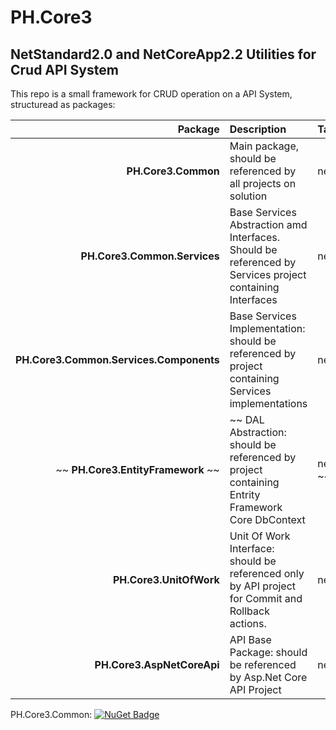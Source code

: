 # PH.Core3

## NetStandard2.0 and NetCoreApp2.2 Utilities for Crud API System

This repo is a small framework for CRUD operation on a API System, structuread as packages:

| Package | Description | TargetFramework|
|----:|:----|:----|
| **PH.Core3.Common** | Main package, should be referenced by all projects on solution | netstandard2.0 |
| **PH.Core3.Common.Services** | Base Services Abstraction amd Interfaces. Should be referenced by Services project containing Interfaces | netstandard2.0 |
| **PH.Core3.Common.Services.Components** | Base Services Implementation: should be referenced by project containing Services implementations | netstandard2.0 | 
| ~~ **PH.Core3.EntityFramework** ~~ | ~~ DAL Abstraction: should be referenced by project containing Entrity Framework Core DbContext | netstandard2.0 ~~ | 
| **PH.Core3.UnitOfWork** | Unit Of Work Interface: should be referenced only by API project for Commit and Rollback actions. | netstandard2.0 | 
| **PH.Core3.AspNetCoreApi** | API Base Package: should be referenced by Asp.Net Core API Project | netcoreapp2.2 |


PH.Core3.Common:  [![NuGet Badge](https://buildstats.info/nuget/PH.Core3.Common)](https://www.nuget.org/packages/PH.Core3.Common/)

